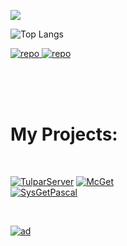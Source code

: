   <img src="https://komarev.com/ghpvc/?username=meigoc&style=for-the-badge&color=red" align="center" /><br>



<!-- upd -->
![Top Langs](https://github-readme-stats.vercel.app/api/top-langs/?username=meigoc&size_weight=0.5&count_weight=0.4&layout=compact&theme=dark)


<a href="https://github.com/meigoc">
    <img src="http://github-profile-summary-cards.vercel.app/api/cards/stats?username=meigoc&theme=github_dark" alt="repo" />
    <img src="http://github-profile-summary-cards.vercel.app/api/cards/productive-time?username=meigoc&theme=github_dark&utcOffset=+3" alt="repo" />
</a>

<br/> <br/> <br/>
<h1>My Projects:</h1>
<br/>

  [![TulparServer](https://github-readme-stats.vercel.app/api/pin/?username=nuros-linux&repo=tulpar-server&show_owner=true)](https://github.com/nuros-linux/tulpar-server)
  [![McGet](https://github-readme-stats.vercel.app/api/pin/?username=meigoc&repo=MCget&show_owner=true)](https://github.com/meigoc/MCget)
  <br/>
  [![SysGetPascal](https://github-readme-stats.vercel.app/api/pin/?username=meigoc&repo=SysGet-Pascal&show_owner=true)](https://github.com/meigoc/SysGet-Pascal)

<br/>  

<a href="https://myopengpt.com"><img src="https://media.discordapp.net/attachments/923570652059947078/1193260391430619176/6.png?ex=67d5c757&is=67d475d7&hm=b943ae1dd739ca7bc291b2db9c536ecdc8b9c25a92a73b8594271759b891a2c7&=&format=webp&quality=lossless&width=1170&height=150" alt="ad"/></a>

